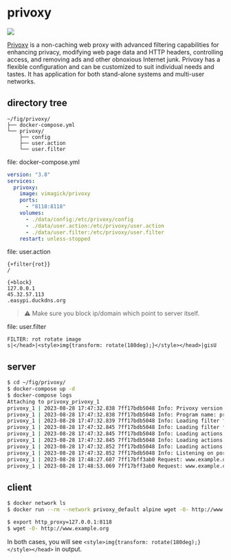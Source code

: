 privoxy
=======

![](https://badge.imagelayers.io/vimagick/privoxy:latest.svg)

[Privoxy][1] is a non-caching web proxy with advanced filtering capabilities for
enhancing privacy, modifying web page data and HTTP headers, controlling
access, and removing ads and other obnoxious Internet junk. Privoxy has a
flexible configuration and can be customized to suit individual needs and
tastes. It has application for both stand-alone systems and multi-user
networks.

## directory tree

```
~/fig/privoxy/
├── docker-compose.yml
└── privoxy/
    ├── config
    ├── user.action
    └── user.filter
```

file: docker-compose.yml

```yaml
version: "3.8"
services:
  privoxy:
    image: vimagick/privoxy
    ports:
      - "8118:8118"
    volumes:
      - ./data/config:/etc/privoxy/config
      - ./data/user.action:/etc/privoxy/user.action
      - ./data/user.filter:/etc/privoxy/user.filter
    restart: unless-stopped
```

file: user.action

```
{+filter{rot}}
/

{+block}
127.0.0.1
45.32.57.113
.easypi.duckdns.org
```

> :warning: Make sure you block ip/domain which point to server itself.

file: user.filter

```
FILTER: rot rotate image
s|</head>|<style>img{transform: rotate(180deg);}</style></head>|gisU
```

## server

```bash
$ cd ~/fig/privoxy/
$ docker-compose up -d
$ docker-compose logs
Attaching to privoxy_privoxy_1
privoxy_1 | 2023-08-28 17:47:32.838 7ff17bdb5048 Info: Privoxy version 3.0.34
privoxy_1 | 2023-08-28 17:47:32.838 7ff17bdb5048 Info: Program name: privoxy
privoxy_1 | 2023-08-28 17:47:32.839 7ff17bdb5048 Info: Loading filter file: /etc/privoxy/default.filter
privoxy_1 | 2023-08-28 17:47:32.845 7ff17bdb5048 Info: Loading filter file: /etc/privoxy/user.filter
privoxy_1 | 2023-08-28 17:47:32.845 7ff17bdb5048 Info: Loading actions file: /etc/privoxy/match-all.action
privoxy_1 | 2023-08-28 17:47:32.845 7ff17bdb5048 Info: Loading actions file: /etc/privoxy/default.action
privoxy_1 | 2023-08-28 17:47:32.852 7ff17bdb5048 Info: Loading actions file: /etc/privoxy/user.action
privoxy_1 | 2023-08-28 17:47:32.852 7ff17bdb5048 Info: Listening on port 8118 on IP address 0.0.0.0
privoxy_1 | 2023-08-28 17:48:27.607 7ff17bff3ab0 Request: www.example.org/
privoxy_1 | 2023-08-28 17:48:53.069 7ff17bff3ab0 Request: www.example.org/
```

## client

```bash
$ docker network ls
$ docker run --rm --network privoxy_default alpine wget -O- http://www.example.org

$ export http_proxy=127.0.0.1:8118
$ wget -O- http://www.example.org
```

In both cases, you will see `<style>img{transform: rotate(180deg);}</style></head>` in output.

[1]: https://www.privoxy.org/
